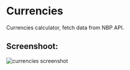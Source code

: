 # Currencies
Currencies calculator, fetch data from NBP API.

## Screenshoot:
![currencies screenshot](https://user-images.githubusercontent.com/28092213/51537838-f600ad80-1e4f-11e9-81f4-bfd509b92b21.png)

